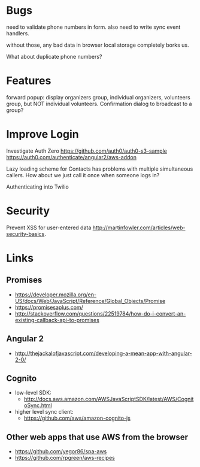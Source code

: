 # Bugs

need to validate phone numbers in form.
also need to write sync event handlers.

without those, any bad data in browser local storage completely borks us.

What about duplicate phone numbers?

# Features

forward popup: display organizers group, individual organizers, volunteers group, but NOT individual volunteers.  Confirmation dialog to broadcast to a group?

# Improve Login

Investigate Auth Zero
https://github.com/auth0/auth0-s3-sample
https://auth0.com/authenticate/angular2/aws-addon

Lazy loading scheme for Contacts has problems with multiple simultaneous callers.  How about we just call it once when someone logs in?

Authenticating into Twilio

# Security

Prevent XSS for user-entered data
http://martinfowler.com/articles/web-security-basics.

# Links

## Promises
* https://developer.mozilla.org/en-US/docs/Web/JavaScript/Reference/Global_Objects/Promise
* https://promisesaplus.com/
* http://stackoverflow.com/questions/22519784/how-do-i-convert-an-existing-callback-api-to-promises

## Angular 2
* http://thejackalofjavascript.com/developing-a-mean-app-with-angular-2-0/

## Cognito
* low-level SDK:
  * http://docs.aws.amazon.com/AWSJavaScriptSDK/latest/AWS/CognitoSync.html
* higher level sync client:
  * https://github.com/aws/amazon-cognito-js

## Other web apps that use AWS from the browser
* https://github.com/yegor86/spa-aws
* https://github.com/rpgreen/aws-recipes